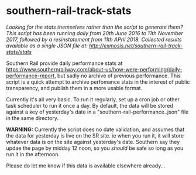 # southern-rail-track-stats

*Looking for the stats themselves rather than the script to generate them? This script has been running daily from 20th June 2016 to 11th November 2017, followed by a resinstatement from 11th APril 2018. Collected results available as a single JSON file at: http://exmosis.net/southern-rail-track-stats/stats*

Southern Rail provide daily performance stats at https://www.southernrailway.com/about-us/how-were-performing/daily-performance-report, but sadly no archive of previous performance. This script is a quick attempt to archive perfomance stats in the interest of public transparency, and publish them in a more usable format.

Currently it's all very basic. To run it regularly, set up a cron job or other task scheduler to run it once a day. By default, the data will be stored against a key of yesterday's date in a "southern-rail-performance..json" file in the same directory.

**WARNING:** Currently the script does no date validation, and assumes that the data for yesterday is live on the SR site. ie when you run it, it will store whatever data is on the site against yesterday's date. Southern say they updae the page by midday 12 noon, so you *should* be safe so long as you run it in the afternoon.

Please do let me know if this data is available elsewhere already...


